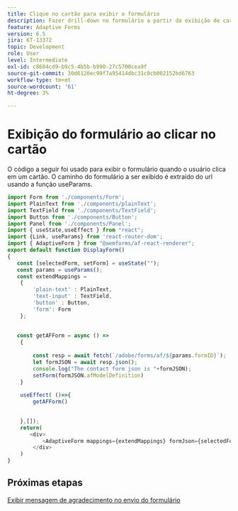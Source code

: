```yaml
---
title: Clique no cartão para exibir o formulário
description: Fazer drill-down no formulário a partir da exibição de cartão
feature: Adaptive Forms
version: 6.5
jira: KT-13372
topic: Development
role: User
level: Intermediate
exl-id: c8684cd9-b9c5-4b5b-b990-27c5700cea9f
source-git-commit: 30d6120ec99f7a95414dbc31c0cb002152bd6763
workflow-type: tm+mt
source-wordcount: '61'
ht-degree: 3%

---
```


# Exibição do formulário ao clicar no cartão

O código a seguir foi usado para exibir o formulário quando o usuário clica em um cartão. O caminho do formulário a ser exibido é extraído do url usando a função useParams.

```javascript
import Form from './components/Form';
import PlainText from './components/plainText';
import TextField from './components/TextField';
import Button from './components/Button';
import Panel from './components/Panel';
import { useState,useEffect } from "react";
import {Link, useParams} from 'react-router-dom';
import { AdaptiveForm } from "@aemforms/af-react-renderer";
export default function DisplayForm()
{
   const [selectedForm, setForm] = useState("");
   const params = useParams();
   const extendMappings =
    {
        'plain-text' : PlainText,
        'text-input' : TextField,
        'button' : Button,
        'form': Form
    };
    
    
   const getAFForm = async () =>
    {
           
        const resp = await fetch(`/adobe/forms/af/${params.formID}`);
        let formJSON = await resp.json();
        console.log("The contact form json is "+formJSON);
        setForm(formJSON.afModelDefinition)
    }
    
    useEffect( ()=>{
        getAFForm()
        

    },[]);
    return(
       <div>
           <AdaptiveForm mappings={extendMappings} formJson={selectedForm}/>
        </div>
    )
}
```

## Próximas etapas

[Exibir mensagem de agradecimento no envio do formulário](./display-thank-you-message.md)
